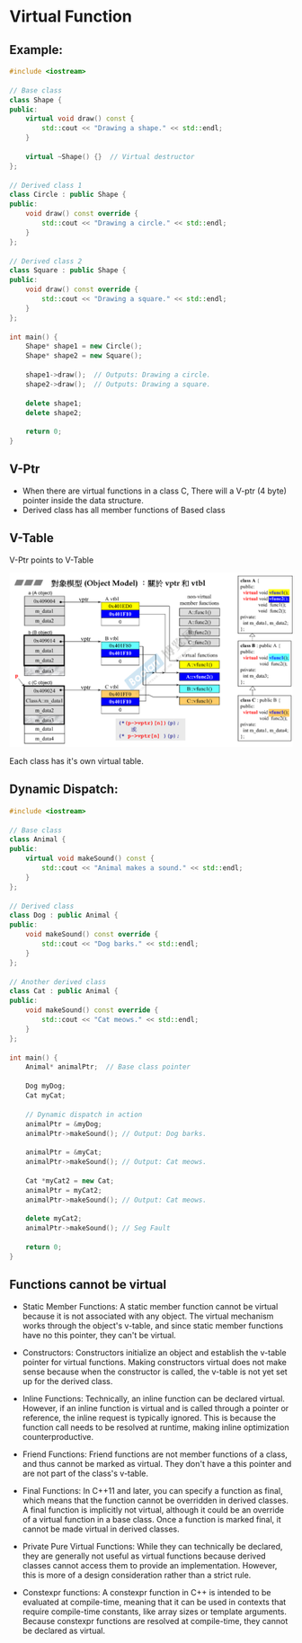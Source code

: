 # Virtual Function

## Example:
```cpp
#include <iostream>

// Base class
class Shape {
public:
    virtual void draw() const {
        std::cout << "Drawing a shape." << std::endl;
    }

    virtual ~Shape() {}  // Virtual destructor
};

// Derived class 1
class Circle : public Shape {
public:
    void draw() const override {
        std::cout << "Drawing a circle." << std::endl;
    }
};

// Derived class 2
class Square : public Shape {
public:
    void draw() const override {
        std::cout << "Drawing a square." << std::endl;
    }
};

int main() {
    Shape* shape1 = new Circle();
    Shape* shape2 = new Square();

    shape1->draw();  // Outputs: Drawing a circle.
    shape2->draw();  // Outputs: Drawing a square.

    delete shape1;
    delete shape2;

    return 0;
}

```

## V-Ptr

- When there are virtual functions in a class C, There will a V-ptr (4 byte) pointer inside the data structure.
- Derived class has all member functions of Based class

## V-Table

V-Ptr points to V-Table

![demostration](imgs/vptr_vtable.png)

Each class has it's own virtual table.



## Dynamic Dispatch:
```cpp
#include <iostream>

// Base class
class Animal {
public:
    virtual void makeSound() const {
        std::cout << "Animal makes a sound." << std::endl;
    }
};

// Derived class
class Dog : public Animal {
public:
    void makeSound() const override {
        std::cout << "Dog barks." << std::endl;
    }
};

// Another derived class
class Cat : public Animal {
public:
    void makeSound() const override {
        std::cout << "Cat meows." << std::endl;
    }
};

int main() {
    Animal* animalPtr;  // Base class pointer

    Dog myDog;
    Cat myCat;

    // Dynamic dispatch in action
    animalPtr = &myDog;
    animalPtr->makeSound(); // Output: Dog barks.

    animalPtr = &myCat;
    animalPtr->makeSound(); // Output: Cat meows.

    Cat *myCat2 = new Cat;
    animalPtr = myCat2;
    animalPtr->makeSound(); // Output: Cat meows.
    
    delete myCat2;
    animalPtr->makeSound(); // Seg Fault

    return 0;
}
```


## Functions cannot be virtual

- Static Member Functions: A static member function cannot be virtual because it is not associated with any object. The virtual mechanism works through the object's v-table, and since static member functions have no this pointer, they can't be virtual.

- Constructors: Constructors initialize an object and establish the v-table pointer for virtual functions. Making constructors virtual does not make sense because when the constructor is called, the v-table is not yet set up for the derived class.

- Inline Functions: Technically, an inline function can be declared virtual. However, if an inline function is virtual and is called through a pointer or reference, the inline request is typically ignored. This is because the function call needs to be resolved at runtime, making inline optimization counterproductive.

- Friend Functions: Friend functions are not member functions of a class, and thus cannot be marked as virtual. They don't have a this pointer and are not part of the class's v-table.

- Final Functions: In C++11 and later, you can specify a function as final, which means that the function cannot be overridden in derived classes. A final function is implicitly not virtual, although it could be an override of a virtual function in a base class. Once a function is marked final, it cannot be made virtual in derived classes.

- Private Pure Virtual Functions: While they can technically be declared, they are generally not useful as virtual functions because derived classes cannot access them to provide an implementation. However, this is more of a design consideration rather than a strict rule.

- Constexpr functions: A constexpr function in C++ is intended to be evaluated at compile-time, meaning that it can be used in contexts that require compile-time constants, like array sizes or template arguments. Because constexpr functions are resolved at compile-time, they cannot be declared as virtual.
